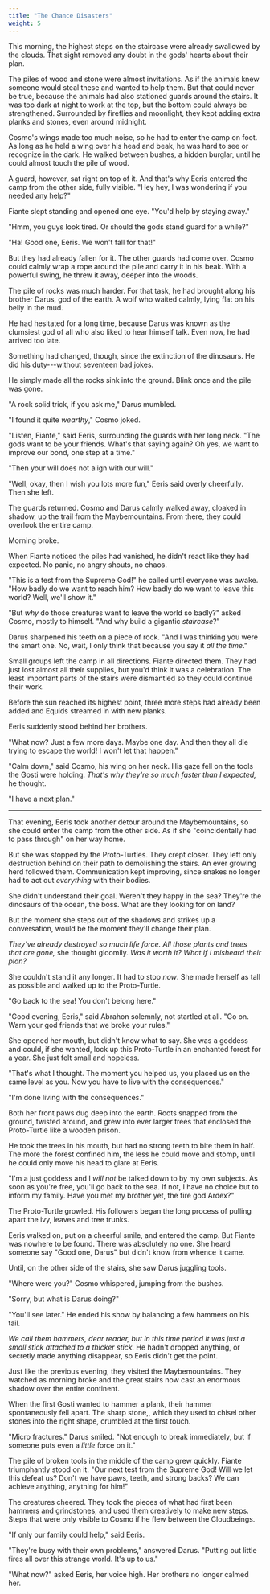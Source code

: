 ```yaml
---
title: "The Chance Disasters"
weight: 5
---
```


This morning, the highest steps on the staircase were already swallowed by the clouds. That sight removed any doubt in the gods' hearts about their plan.

The piles of wood and stone were almost invitations. As if the animals knew someone would steal these and wanted to help them. But that could never be true, because the animals had also stationed guards around the stairs. It was too dark at night to work at the top, but the bottom could always be strengthened. Surrounded by fireflies and moonlight, they kept adding extra planks and stones, even around midnight.

Cosmo's wings made too much noise, so he had to enter the camp on foot. As long as he held a wing over his head and beak, he was hard to see or recognize in the dark. He walked between bushes, a hidden burglar, until he could almost touch the pile of wood.

A guard, however, sat right on top of it. And that's why Eeris entered the camp from the other side, fully visible. "Hey hey, I was wondering if you needed any help?"

Fiante slept standing and opened one eye. "You'd help by staying away."

"Hmm, you guys look tired. Or should the gods stand guard for a while?"

"Ha! Good one, Eeris. We won't fall for that!"

But they had already fallen for it. The other guards had come over. Cosmo could calmly wrap a rope around the pile and carry it in his beak. With a powerful swing, he threw it away, deeper into the woods.

The pile of rocks was much harder. For that task, he had brought along his brother Darus, god of the earth. A wolf who waited calmly, lying flat on his belly in the mud.

He had hesitated for a long time, because Darus was known as the clumsiest god of all who also liked to hear himself talk. Even now, he had arrived too late. 

Something had changed, though, since the extinction of the dinosaurs. He did his duty---without seventeen bad jokes.

He simply made all the rocks sink into the ground. Blink once and the pile was gone. 

"A rock solid trick, if you ask me," Darus mumbled.

"I found it quite _wearthy_," Cosmo joked.

"Listen, Fiante," said Eeris, surrounding the guards with her long neck. "The gods want to be your friends. What's that saying again? Oh yes, we want to improve our bond, one step at a time."

"Then your will does not align with our will."

"Well, okay, then I wish you lots more fun," Eeris said overly cheerfully. Then she left. 

The guards returned. Cosmo and Darus calmly walked away, cloaked in shadow, up the trail from the Maybemountains. From there, they could overlook the entire camp.

Morning broke. 

When Fiante noticed the piles had vanished, he didn't react like they had expected. No panic, no angry shouts, no chaos.

"This is a test from the Supreme God!" he called until everyone was awake. "How badly do we want to reach him? How badly do we want to leave this world? Well, we'll show it."

"But _why_ do those creatures want to leave the world so badly?" asked Cosmo, mostly to himself. "And why build a gigantic _staircase_?"

Darus sharpened his teeth on a piece of rock. "And I was thinking you were the smart one. No, wait, I only think that because you say it _all the time_."

Small groups left the camp in all directions. Fiante directed them. They had just lost almost all their supplies, but you'd think it was a celebration. The least important parts of the stairs were dismantled so they could continue their work.

Before the sun reached its highest point, three more steps had already been added and Equids streamed in with new planks. 

Eeris suddenly stood behind her brothers.

"What now? Just a few more days. Maybe one day. And then they all die trying to escape the world! I won't let that happen."

"Calm down," said Cosmo, his wing on her neck. His gaze fell on the tools the Gosti were holding. _That's why they're so much faster than I expected,_ he thought.

"I have a next plan."

___

That evening, Eeris took another detour around the Maybemountains, so she could enter the camp from the other side. As if she "coincidentally had to pass through" on her way home.

But she was stopped by the Proto-Turtles. They crept closer. They left only destruction behind on their path to demolishing the stairs. An ever growing herd followed them. Communication kept improving, since snakes no longer had to act out _everything_ with their bodies.

She didn't understand their goal. Weren't they happy in the sea? They're the dinosaurs of the ocean, the boss. What are they looking for on land?

But the moment she steps out of the shadows and strikes up a conversation, would be the moment they'll change their plan.

_They've already destroyed so much life force. All those plants and trees that are gone,_ she thought gloomily. _Was it worth it? What if I misheard their plan?_

She couldn't stand it any longer. It had to stop _now_. She made herself as tall as possible and walked up to the Proto-Turtle.

"Go back to the sea! You don't belong here."

"Good evening, Eeris," said Abrahon solemnly, not startled at all. "Go on. Warn your god friends that we broke your rules."

She opened her mouth, but didn't know what to say. She was a goddess and could, if she wanted, lock up this Proto-Turtle in an enchanted forest for a year. She just felt small and hopeless.

"That's what I thought. The moment you helped us, you placed us on the same level as you. Now you have to live with the consequences."

"I'm done living with the consequences." 

Both her front paws dug deep into the earth. Roots snapped from the ground, twisted around, and grew into ever larger trees that enclosed the Proto-Turtle like a wooden prison. 

He took the trees in his mouth, but had no strong teeth to bite them in half. The more the forest confined him, the less he could move and stomp, until he could only move his head to glare at Eeris.

"I'm a just goddess and I _will not_ be talked down to by my own subjects. As soon as you're free, you'll go back to the sea. If not, I have no choice but to inform my family. Have you met my brother yet, the fire god Ardex?"

The Proto-Turtle growled. His followers began the long process of pulling apart the ivy, leaves and tree trunks.

Eeris walked on, put on a cheerful smile, and entered the camp. But Fiante was nowhere to be found. There was absolutely no one. She heard someone say "Good one, Darus" but didn't know from whence it came. 

Until, on the other side of the stairs, she saw Darus juggling tools.

"Where were you?" Cosmo whispered, jumping from the bushes.

"Sorry, but what is Darus doing?"

"You'll see later." He ended his show by balancing a few hammers on his tail. 

_We call them hammers, dear reader, but in this time period it was just a small stick attached to a thicker stick._ He hadn't dropped anything, or secretly made anything disappear, so Eeris didn't get the point.

Just like the previous evening, they visited the Maybemountains. They watched as morning broke and the great stairs now cast an enormous shadow over the entire continent.

When the first Gosti wanted to hammer a plank, their hammer spontaneously fell apart. The sharp stone,, which they used to chisel other stones into the right shape, crumbled at the first touch.

"Micro fractures." Darus smiled. "Not enough to break immediately, but if someone puts even a _little_ force on it."

The pile of broken tools in the middle of the camp grew quickly. Fiante triumphantly stood on it. "Our next test from the Supreme God! Will we let this defeat us? Don't we have paws, teeth, and strong backs? We can achieve anything, anything for him!"

The creatures cheered. They took the pieces of what had first been hammers and grindstones, and used them creatively to make new steps. Steps that were only visible to Cosmo if he flew between the Cloudbeings.

"If only our family could help," said Eeris.

"They're busy with their own problems," answered Darus. "Putting out little fires all over this strange world. It's up to us."

"What now?" asked Eeris, her voice high. Her brothers no longer calmed her.

